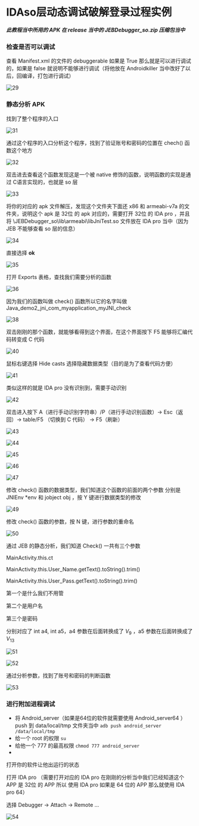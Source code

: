 # IDAso层动态调试破解登录过程实例







***此教程当中所用的 APK 在 release 当中的  JEBDebugger_so.zip 压缩包当中***



### 检查是否可以调试

查看 Manifest.xml 的文件的 debuggerable 如果是 True 那么就是可以进行调试的，如果是 false 就说明不能够进行调试（将他放在 Androidkiller 当中改好了以后，回编译，打包进行调试）

![29](media/29.png)



### 静态分析 APK 

找到了整个程序的入口

![31](media/31.png)



通过这个程序的入口分析这个程序，找到了验证账号和密码的位置在 chech() 函数这个地方

![32](media/32.png)



双击进去查看这个函数发现这是一个被 native 修饰的函数，说明函数的实现是通过 C语言实现的，也就是 so 层

![33](media/33.png)



将你的对应的 apk 文件解压，发现这个文件夹下面还 x86 和 armeabi-v7a 的文件夹，说明这个 apk 是 32位 的 apk 对应的，需要打开 32位 的 IDA pro ，并且将 \JEBDebugger_so\lib\armeabi\libJniTest.so 文件放在 IDA pro 当中（因为 JEB 不能够查看 so 层的信息）

![34](media/34.png)



直接选择 **ok** 

![35](MEDIA/35.PNG)



打开 Exports 表格，查找我们需要分析的函数

![36](media/36.png)



因为我们的函数叫做 check() 函数所以它的名字叫做 Java_demo2_jni_com_myapplication_myJNI_check

![38](media/38.png)



双击刚刚的那个函数，就能够看得到这个界面，在这个界面按下 F5 能够将汇编代码转变成 C 代码

![40](media/40.png)



鼠标右键选择 Hide casts 选择隐藏数据类型（目的是为了查看代码方便）

![41](media/41.png)



类似这样的就是 IDA pro 没有识别到，需要手动识别

![42](media/42.png)



双击进入按下 A（进行手动识别字符串）/P（进行手动识别函数）->  Esc（返回）-> table/F5 （切换到 C 代码） -> F5（刷新）

![43](media/43.png)

![44](media/44.png)

![45](media/45.png)

![46](media/46.png)

![47](media/47.png)



修改 check() 函数的数据类型，我们知道这个函数的前面的两个参数 分别是 JNIEnv *env 和 jobject obj ，按 Y 键进行数据类型的修改

![49](media/49.png)



修改 check() 函数的参数，按 N 键，进行参数的重命名

![50](media/50.png)



通过 JEB 的静态分析，我们知道 Check() 一共有三个参数

MainActivity.this.ct

MainActivity.this.User_Name.getText().toString().trim()

MainActivity.this.User_Pass.getText().toString().trim()

第一个是什么我们不用管

第二个是用户名

第三个是密码

分别对应了 int a4, int a5，a4 参数在后面转换成了 $V_9$ ，a5 参数在后面转换成了 $V_{13}$

![51](media/51.png)

![52](media/51.png)



通过分析参数，找到了账号和密码的判断函数

![53](media/53.png)



### 进行附加进程调试

* 将 Android_server（如果是64位的软件就需要使用 Android_server64 ） push 到 data/local/tmp 文件夹当中 `adb push android_server /data/local/tmp`
* 给一个 root 的权限 `su` 
* 给他一个 777 的最高权限 `chmod 777 android_server` 
* 







打开你的软件让他出运行的状态

打开 IDA pro （需要打开对应的 IDA pro 在刚刚的分析当中我们已经知道这个 APP 是 32位 的 APP 所以 使用 IDA pro 如果是 64 位的 APP 那么就使用 IDA pro 64）

选择 Debugger -> Attach -> Remote ...

![54](media/54.png)

